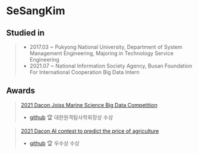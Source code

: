 # SeSangKim

## Studied in

> * 2017.03 ~ Pukyong National University, Department of System Management Engineering, Majoring in Technology Service Engineering 
> * 2021.07 ~ National Information Society Agency, Busan Foundation For International Cooperation Big Data Intern

## Awards

> [2021 Dacon Joiss Marine Science Big Data Competition](https://dacon.io/competitions/official/235793/overview/description)
> * [github](https://github.com/worldpapa/joiss)
> 🏆 대한원격탐사학회장상 수상

> [2021 Dacon AI contest to predict the price of agriculture](https://dacon.io/competitions/official/235801/overview/description)
> * [github](https://github.com/worldpapa/joiss)
> 🏆 우수상 수상
